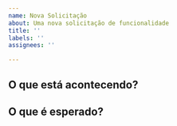 ```yaml
---
name: Nova Solicitação
about: Uma nova solicitação de funcionalidade
title: ''
labels: ''
assignees: ''

---
```


## O que está acontecendo?

## O que é esperado?

